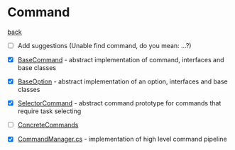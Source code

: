 # Command
[back](../Console.md)

- [ ] Add suggestions (Unable find command, do you mean: ...?)

- [x] [BaseCommand](./BaseCommand/Command.md) - abstract implementation of command, interfaces and base classes
- [x] [BaseOption](./BaseOption/Option.md) - abstract implementation of an option, interfaces and base classes
- [x] [SelectorCommand](./SelectorCommand/SelectorCommand.md) - abstract command prototype for commands that require task selecting
- [ ] [ConcreteCommands](./ConcreteCommands/ConcreteCommands.md)
- [x] [CommandManager.cs](./CommandManager.cs) - implementation of high level command pipeline
